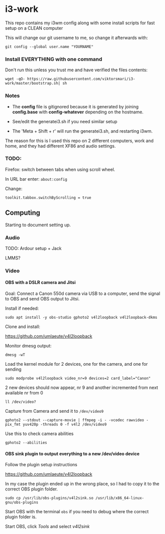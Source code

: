 i3-work
=======

This repo contains my i3wm config along with some install scripts for fast setup on a CLEAN computer

This will change our git username to me, so change it afterwards with:

`git config --global user.name "YOURNAME"`


### Install EVERYTHING with one command

Don't run this unless you trust me and have verified the files contents:

`wget -qO- https://raw.githubusercontent.com/viktorsmari/i3-work/master/bootstrap.sh| sh`


### Notes

* The **config** file is gitignored because it is generated by joining **config.base** with **config-whatever** depending on the hostname.

* See/edit the generatei3.sh if you need similar setup

* The 'Meta + Shift + r' will run the generatei3.sh, and restarting i3wm.

The reason for this is I used this repo on 2 different computers, work and home, and they had different XF86 and audio settings.


### TODO:

Firefox: switch between tabs when using scroll wheel.

In URL bar enter: `about:config`

Change:

`toolkit.tabbox.switchByScrolling = true`


## Computing

Starting to document setting up.

### Audio

TODO: Ardour setup + Jack

LMMS?

### Video

#### OBS with a DSLR camera and Jitsi

Goal: Connect a Canon 550d camera via USB to a computer, send the signal to OBS and send OBS output to Jitsi.

Install if needed:

`sudo apt install -y obs-studio gphoto2 v4l2loopback v4l2loopback-dkms`

Clone and install:

https://github.com/umlaeute/v4l2loopback

Monitor dmesg output:

`dmesg -wT`

Load the kernel module for 2 devices, one for the camera, and one for sending

`sudo modprobe v4l2loopback video_nr=9 devices=2 card_label="Canon"`

2 new devices should now appear, nr 9 and another incremented from next available nr from 0

`ll /dev/video?`

Capture from Camera and send it to `/dev/video9`

`gphoto2 --stdout --capture-movie | ffmpeg -i - -vcodec rawvideo -pix_fmt yuv420p -threads 0 -f v4l2 /dev/video9`

Use this to check camera abilities

`gphoto2 --abilities`


#### OBS sink plugin to output everything to a new /dev/video device

Follow the plugin setup instructions

https://github.com/umlaeute/v4l2loopback

In my case the plugin ended up in the wrong place, so I had to copy it to the correct OBS plugin folder.

`sudo cp /usr/lib/obs-plugins/v4l2sink.so /usr/lib/x86_64-linux-gnu/obs-plugins`

Start OBS with the terminal `obs` if you need to debug where the correct plugin folder is.

Start OBS, click *Tools* and select *v4l2sink*
